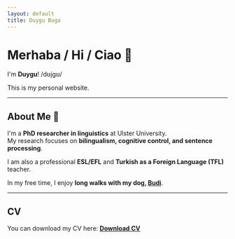 ```yaml
---
layout: default
title: Duygu Buga
---
```


# Merhaba / Hi / Ciao 👋  
I'm **Duygu**! /dʊjɡʊ/  

This is my personal website.

---

 ## About Me 🐾 
I'm a **PhD researcher in linguistics** at Ulster University.  
My research focuses on **bilingualism, cognitive control, and sentence processing**.  

I am also a professional **ESL/EFL** and **Turkish as a Foreign Language (TFL)** teacher.  

In my free time, I enjoy **long walks with my dog, [Budi](budi.html)**.

---

## CV
You can download my CV here: [**Download CV**](cv-dbuga.pdf)
